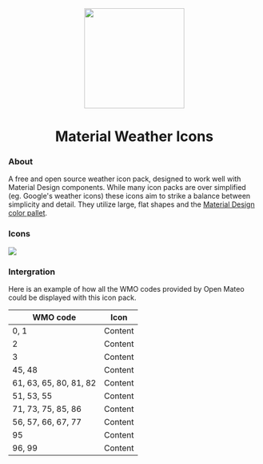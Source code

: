 <div align="center">
  <img width="200" height="200" src="content">
  <h1>Material Weather Icons</h1>
</div>

### About
A free and open source weather icon pack, designed to work well with Material Design components. While many icon packs are over simplified (eg. Google's weather icons) these icons aim to strike a balance between simplicity and detail. They utilize large, flat shapes and the [Material Design color pallet](https://htmlcolorcodes.com/color-chart/material-design-color-chart/).

### Icons

<img src="content">

### Intergration

Here is an example of how all the WMO codes provided by Open Mateo could be displayed with this icon pack.

|  WMO code | Icon |
| ------------- | ------------- |
| 0, 1 | Content |
| 2 | Content |
| 3 | Content |
| 45, 48 | Content |
| 61, 63, 65, 80, 81, 82 | Content |
| 51, 53, 55 | Content |
| 71, 73, 75, 85, 86 | Content |
| 56, 57, 66, 67, 77 | Content |
| 95 | Content |
| 96, 99 | Content |
